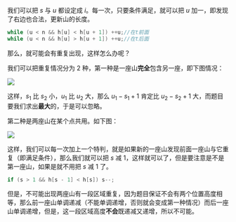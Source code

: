 我们可以把 $s$ 与 $u$ 都设定成 $i$。每一次，只要条件满足，就可以把 $u$ 加一，即发现了右边也合法，更新山的长度。

```cpp
while (u < n && h[u] < h[u + 1]) ++u;//在t前面
while (u < n && h[u] > h[u + 1]) ++u;//在t后面
```

那么，就可能会有重复出现，这样怎么办呢？

我们可以把重复情况分为 $2$ 种，第一种是一座山**完全**包含另一座，即下图情况：

![](https://ftp.bmp.ovh/imgs/2021/05/6e9fb01fc5469841.jpg)

这样，$s_1$ 比 $s_2$ 小，$u_1$ 比 $u_2$ 大，那么 $u_1 - s_1 + 1$ 肯定比 $u_2 - s_2 + 1$ 大，而题目要我们求出**最大**的，于是可以忽略。

第二种是两座山在某个点共用。如下图：

![](https://ftp.bmp.ovh/imgs/2021/05/52013b20fc10ba9a.jpg)

这样，我们可以每一次加上一个特判，就是如果新的一座山发现前面一座山与它重复（即满足条件），那么我们就可以把 $s$ 减 $1$，这样就可以了，但是要注意是不是第一座山，如果是就不用把 $s$ 减 $1$ 了。

```cpp
if (s > 1 && h[s - 1] < h[s]) s--;
```

但是，不可能出现两座山有一段区域重复，因为题目保证不会有两个位置高度相等，那么前一座山单调递减（不能单调递增，否则就会变成第一种情况）而后一座山单调递增，但是，这一段区域高度**不会**既递减又递增，所以不可能。